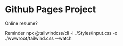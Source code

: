 # Github Pages Project

Online resume?


Reminder
npx @tailwindcss/cli -i ./Styles/input.css -o ./wwwroot/tailwind.css --watch
